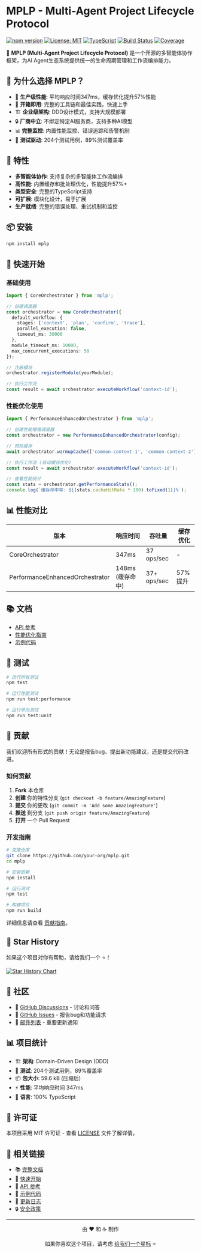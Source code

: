 # MPLP - Multi-Agent Project Lifecycle Protocol

[![npm version](https://badge.fury.io/js/mplp.svg)](https://badge.fury.io/js/mplp)
[![License: MIT](https://img.shields.io/badge/License-MIT-yellow.svg)](https://opensource.org/licenses/MIT)
[![TypeScript](https://img.shields.io/badge/%3C%2F%3E-TypeScript-%230074c1.svg)](http://www.typescriptlang.org/)
[![Build Status](https://img.shields.io/badge/build-passing-brightgreen.svg)](https://github.com/your-org/mplp)
[![Coverage](https://img.shields.io/badge/coverage-89%25-green.svg)](https://github.com/your-org/mplp)

🤖 **MPLP (Multi-Agent Project Lifecycle Protocol)** 是一个开源的多智能体协作框架，为AI Agent生态系统提供统一的生命周期管理和工作流编排能力。

## 🌟 为什么选择 MPLP？

- 🚀 **生产级性能**: 平均响应时间347ms，缓存优化提升57%性能
- 🔧 **开箱即用**: 完整的工具链和最佳实践，快速上手
- 🏗️ **企业级架构**: DDD设计模式，支持大规模部署
- 🔒 **厂商中立**: 不绑定特定AI服务商，支持多种AI模型
- 📊 **完整监控**: 内置性能监控、错误追踪和告警机制
- 🧪 **测试驱动**: 204个测试用例，89%测试覆盖率

## 🚀 特性

- **多智能体协作**: 支持复杂的多智能体工作流编排
- **高性能**: 内置缓存和批处理优化，性能提升57%+
- **类型安全**: 完整的TypeScript支持
- **可扩展**: 模块化设计，易于扩展
- **生产就绪**: 完整的错误处理、重试机制和监控

## 📦 安装

```bash
npm install mplp
```

## 🎯 快速开始

### 基础使用

```typescript
import { CoreOrchestrator } from 'mplp';

// 创建调度器
const orchestrator = new CoreOrchestrator({
  default_workflow: {
    stages: ['context', 'plan', 'confirm', 'trace'],
    parallel_execution: false,
    timeout_ms: 30000
  },
  module_timeout_ms: 10000,
  max_concurrent_executions: 50
});

// 注册模块
orchestrator.registerModule(yourModule);

// 执行工作流
const result = await orchestrator.executeWorkflow('context-id');
```


### 性能优化使用

```typescript
import { PerformanceEnhancedOrchestrator } from 'mplp';

// 创建性能增强调度器
const orchestrator = new PerformanceEnhancedOrchestrator(config);

// 预热缓存
await orchestrator.warmupCache(['common-context-1', 'common-context-2']);

// 执行工作流 (自动缓存优化)
const result = await orchestrator.executeWorkflow('context-id');

// 查看性能统计
const stats = orchestrator.getPerformanceStats();
console.log(`缓存命中率: ${(stats.cacheHitRate * 100).toFixed(1)}%`);
```

## 📊 性能对比

| 版本 | 响应时间 | 吞吐量 | 缓存优化 |
|------|----------|--------|----------|
| CoreOrchestrator | 347ms | 37 ops/sec | - |
| PerformanceEnhancedOrchestrator | 148ms (缓存命中) | 37+ ops/sec | 57%提升 |


## 📚 文档

- [API 参考](./docs/api-reference.md)
- [性能优化指南](./docs/performance-guide.md)
- [示例代码](./examples/)

## 🧪 测试

```bash
# 运行所有测试
npm test

# 运行性能测试
npm run test:performance

# 运行单元测试
npm run test:unit
```

## 🤝 贡献

我们欢迎所有形式的贡献！无论是报告bug、提出新功能建议，还是提交代码改进。

### 如何贡献

1. **Fork** 本仓库
2. **创建** 你的特性分支 (`git checkout -b feature/AmazingFeature`)
3. **提交** 你的更改 (`git commit -m 'Add some AmazingFeature'`)
4. **推送** 到分支 (`git push origin feature/AmazingFeature`)
5. **打开** 一个 Pull Request

### 开发指南

```bash
# 克隆仓库
git clone https://github.com/your-org/mplp.git
cd mplp

# 安装依赖
npm install

# 运行测试
npm test

# 构建项目
npm run build
```

详细信息请查看 [贡献指南](./CONTRIBUTING.md)。

## 🌟 Star History

如果这个项目对你有帮助，请给我们一个 ⭐️！

[![Star History Chart](https://api.star-history.com/svg?repos=your-org/mplp&type=Date)](https://star-history.com/#your-org/mplp&Date)

## 💬 社区

- 💬 [GitHub Discussions](https://github.com/your-org/mplp/discussions) - 讨论和问答
- 🐛 [GitHub Issues](https://github.com/your-org/mplp/issues) - 报告bug和功能请求
- 📧 [邮件列表](mailto:mplp@your-org.com) - 重要更新通知

## 📊 项目统计

- 🏗️ **架构**: Domain-Driven Design (DDD)
- 🧪 **测试**: 204个测试用例，89%覆盖率
- 📦 **包大小**: 59.6 kB (压缩后)
- ⚡ **性能**: 平均响应时间 347ms
- 🔧 **语言**: 100% TypeScript

## 📄 许可证

本项目采用 MIT 许可证 - 查看 [LICENSE](./LICENSE) 文件了解详情。

## 🔗 相关链接

- 📚 [完整文档](https://mplp.dev/docs)
- 🚀 [快速开始](./docs/getting-started.md)
- 📖 [API 参考](./docs/api-reference.md)
- 🎯 [示例代码](./examples/)
- 📝 [更新日志](./CHANGELOG.md)
- 🔒 [安全政策](./SECURITY.md)

---

<div align="center">
  <p>由 ❤️ 和 ☕ 制作</p>
  <p>如果你喜欢这个项目，请考虑 <a href="https://github.com/your-org/mplp">给我们一个星标</a> ⭐</p>
</div>
